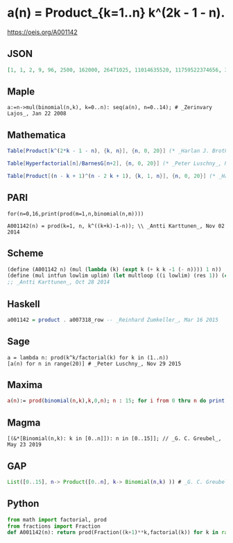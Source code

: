 # a\(n\) \= Product\_\{k\=1\.\.n\} k^\(2k \- 1 \- n\)\.
https://oeis.org/A001142
## JSON
```JSON
[1, 1, 2, 9, 96, 2500, 162000, 26471025, 11014635520, 11759522374656, 32406091200000000, 231627686043080250000, 4311500661703860387840000, 209706417310526095716965894400, 26729809777664965932590782608648192]
```
## Maple
```Maple
a:=n->mul(binomial(n,k), k=0..n): seq(a(n), n=0..14); # _Zerinvary Lajos_, Jan 22 2008
```
## Mathematica
```Mathematica
Table[Product[k^(2*k - 1 - n), {k, n}], {n, 0, 20}] (* _Harlan J. Brothers_, Nov 26 2009 *)
```
```Mathematica
Table[Hyperfactorial[n]/BarnesG[n+2], {n, 0, 20}] (* _Peter Luschny_, Nov 29 2015 *)
```
```Mathematica
Table[Product[(n - k + 1)^(n - 2 k + 1), {k, 1, n}], {n, 0, 20}] (* _Harlan J. Brothers_, Aug 26 2023 *)
```
## PARI
```PARI
for(n=0,16,print(prod(m=1,n,binomial(n,m))))
```
```PARI
A001142(n) = prod(k=1, n, k^((k+k)-1-n)); \\ _Antti Karttunen_, Nov 02 2014
```
## Scheme
```Scheme
(define (A001142 n) (mul (lambda (k) (expt k (+ k k -1 (- n)))) 1 n))
(define (mul intfun lowlim uplim) (let multloop ((i lowlim) (res 1)) (cond ((> i uplim) res) (else (multloop (+ 1 i) (* res (intfun i)))))))
;; _Antti Karttunen_, Oct 28 2014
```
## Haskell
```Haskell
a001142 = product . a007318_row -- _Reinhard Zumkeller_, Mar 16 2015
```
## Sage
```Sage
a = lambda n: prod(k^k/factorial(k) for k in (1..n))
[a(n) for n in range(20)] # _Peter Luschny_, Nov 29 2015
```
## Maxima
```Maxima
a(n):= prod(binomial(n,k),k,0,n); n : 15; for i from 0 thru n do print (a(i)); /* _Valentin Bakoev_, May 17 2019 */
```
## Magma
```Magma
[(&*[Binomial(n,k): k in [0..n]]): n in [0..15]]; // _G. C. Greubel_, May 23 2019
```
## GAP
```GAP
List([0..15], n-> Product([0..n], k-> Binomial(n,k) )) # _G. C. Greubel_, May 23 2019
```
## Python
```Python
from math import factorial, prod
from fractions import Fraction
def A001142(n): return prod(Fraction((k+1)**k,factorial(k)) for k in range(1,n)) # _Chai Wah Wu_, Jul 15 2022
```

